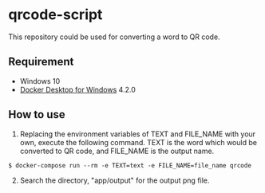 # qrcode-script

This repository could be used for converting a word to QR code.

## Requirement

- Windows 10
- [Docker Desktop for Windows](https://www.docker.com/products/docker-desktop) 4.2.0

## How to use

1. Replacing the environment variables of TEXT and FILE_NAME with your own, execute the following command. TEXT is the word which would be converted to QR code, and FILE_NAME is the output name.
```
$ docker-compose run --rm -e TEXT=text -e FILE_NAME=file_name qrcode
```
2. Search the directory, "app/output" for the output png file.
